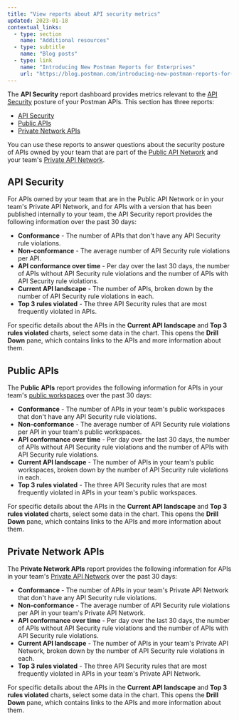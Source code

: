 ```yaml
---
title: "View reports about API security metrics"
updated: 2023-01-18
contextual_links:
  - type: section
    name: "Additional resources"
  - type: subtitle
    name: "Blog posts"
  - type: link
    name: "Introducing New Postman Reports for Enterprises"
    url: "https://blog.postman.com/introducing-new-postman-reports-for-enterprises/"
---
```


The **API Security** report dashboard provides metrics relevant to the [API Security](/docs/api-governance/api-testing/api-testing-warnings/) posture of your Postman APIs. This section has three reports:

* [API Security](#api-security)
* [Public APIs](#public-apis)
* [Private Network APIs](#private-network-apis)

You can use these reports to answer questions about the security posture of APIs owned by your team that are part of the [Public API Network](/docs/getting-started/first-steps/exploring-public-api-network/) and your team's [Private API Network](/docs/collaborating-in-postman/private-api-network/adding-private-network/).

## API Security

For APIs owned by your team that are in the Public API Network or in your team's Private API Network, and for APIs with a version that has been published internally to your team, the API Security report provides the following information over the past 30 days:

* **Conformance** - The number of APIs that don't have any API Security rule violations.
* **Non-conformance** - The average number of API Security rule violations per API.
* **API conformance over time** - Per day over the last 30 days, the number of APIs without API Security rule violations and the number of APIs with API Security rule violations.
* **Current API landscape** - The number of APIs, broken down by the number of API Security rule violations in each.
* **Top 3 rules violated** - The three API Security rules that are most frequently violated in APIs.

For specific details about the APIs in the **Current API landscape** and **Top 3 rules violated** charts, select some data in the chart. This opens the **Drill Down** pane, which contains links to the APIs and more information about them.

## Public APIs

The **Public APIs** report provides the following information for APIs in your team's [public workspaces](/docs/collaborating-in-postman/using-workspaces/public-workspaces/) over the past 30 days:

* **Conformance** - The number of APIs in your team's public workspaces that don't have any API Security rule violations.
* **Non-conformance** - The average number of API Security rule violations per API in your team's public workspaces.
* **API conformance over time** - Per day over the last 30 days, the number of APIs without API Security rule violations and the number of APIs with API Security rule violations.
* **Current API landscape** - The number of APIs in your team's public workspaces, broken down by the number of API Security rule violations in each.
* **Top 3 rules violated** - The three API Security rules that are most frequently violated in APIs in your team's public workspaces.

For specific details about the APIs in the **Current API landscape** and **Top 3 rules violated** charts, select some data in the chart. This opens the **Drill Down** pane, which contains links to the APIs and more information about them.

## Private Network APIs

The **Private Network APIs** report provides the following information for APIs in your team's [Private API Network](/docs/collaborating-in-postman/private-api-network/adding-private-network/) over the past 30 days:

* **Conformance** - The number of APIs in your team's Private API Network that don't have any API Security rule violations.
* **Non-conformance** - The average number of API Security rule violations per API in your team's Private API Network.
* **API conformance over time** - Per day over the last 30 days, the number of APIs without API Security rule violations and the number of APIs with API Security rule violations.
* **Current API landscape** - The number of APIs in your team's Private API Network, broken down by the number of API Security rule violations in each.
* **Top 3 rules violated** - The three API Security rules that are most frequently violated in APIs in your team's Private API Network.

For specific details about the APIs in the **Current API landscape** and **Top 3 rules violated** charts, select some data in the chart. This opens the **Drill Down** pane, which contains links to the APIs and more information about them.
